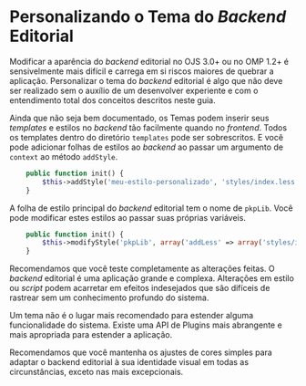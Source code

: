# Personalizando o Tema do _Backend_ Editorial
Modificar a aparência do _backend_ editorial no OJS 3.0+ ou no OMP 1.2+ é sensivelmente mais difícil e carrega em si riscos maiores de quebrar a aplicação. Personalizar o tema do _backend_ editorial é algo que não deve ser realizado sem o auxílio de um desenvolver experiente  e com o entendimento total dos conceitos descritos neste guia.

Ainda que não seja bem documentado, os Temas podem inserir seus _templates_ e estilos no _backend_ tão facilmente quando no _frontend_. Todos os templates dentro do diretório `templates` pode ser sobrescritos. E você pode adicionar folhas de estilos ao _backend_ ao passar um argumento de `context` ao método `addStyle`.
```php
    public function init() {
        $this->addStyle('meu-estilo-personalizado', 'styles/index.less', array( 'context' => 'backend' );
    }
```

A folha de estilo principal do _backend_ editorial tem o nome de `pkpLib`. Você pode modificar estes estilos ao passar suas próprias variáveis.

```php
    public function init() {
        $this->modifyStyle('pkpLib', array('addLess' => array('styles/index.less')));
    }
```

Recomendamos que você teste completamente as alterações feitas.  O _backend_ editorial é uma aplicação grande e complexa. Alterações em estilo ou _script_ podem acarretar em efeitos indesejados que são difíceis de rastrear sem um conhecimento profundo do sistema.

Um tema não é o lugar mais recomendado para estender alguma funcionalidade do sistema. Existe uma API de Plugins mais abrangente e mais apropriada para estender a aplicação.

Recomendamos que você mantenha os ajustes de cores simples para adaptar o backend editorial à sua identidade visual em todas as circunstâncias, exceto nas mais excepcionais.